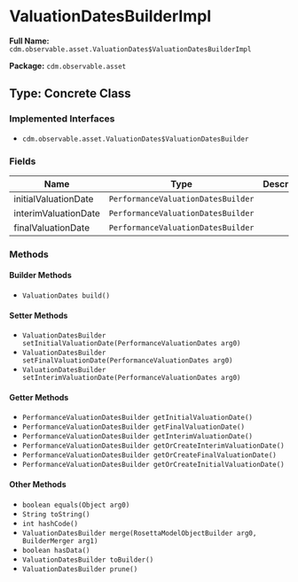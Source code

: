 # ValuationDatesBuilderImpl

**Full Name:** `cdm.observable.asset.ValuationDates$ValuationDatesBuilderImpl`

**Package:** `cdm.observable.asset`

## Type: Concrete Class

### Implemented Interfaces

- `cdm.observable.asset.ValuationDates$ValuationDatesBuilder`

### Fields

| Name | Type | Description |
|------|------|-------------|
| initialValuationDate | `PerformanceValuationDatesBuilder` |  |
| interimValuationDate | `PerformanceValuationDatesBuilder` |  |
| finalValuationDate | `PerformanceValuationDatesBuilder` |  |

### Methods

#### Builder Methods

- `ValuationDates build()`

#### Setter Methods

- `ValuationDatesBuilder setInitialValuationDate(PerformanceValuationDates arg0)`
- `ValuationDatesBuilder setFinalValuationDate(PerformanceValuationDates arg0)`
- `ValuationDatesBuilder setInterimValuationDate(PerformanceValuationDates arg0)`

#### Getter Methods

- `PerformanceValuationDatesBuilder getInitialValuationDate()`
- `PerformanceValuationDatesBuilder getFinalValuationDate()`
- `PerformanceValuationDatesBuilder getInterimValuationDate()`
- `PerformanceValuationDatesBuilder getOrCreateInterimValuationDate()`
- `PerformanceValuationDatesBuilder getOrCreateFinalValuationDate()`
- `PerformanceValuationDatesBuilder getOrCreateInitialValuationDate()`

#### Other Methods

- `boolean equals(Object arg0)`
- `String toString()`
- `int hashCode()`
- `ValuationDatesBuilder merge(RosettaModelObjectBuilder arg0, BuilderMerger arg1)`
- `boolean hasData()`
- `ValuationDatesBuilder toBuilder()`
- `ValuationDatesBuilder prune()`

